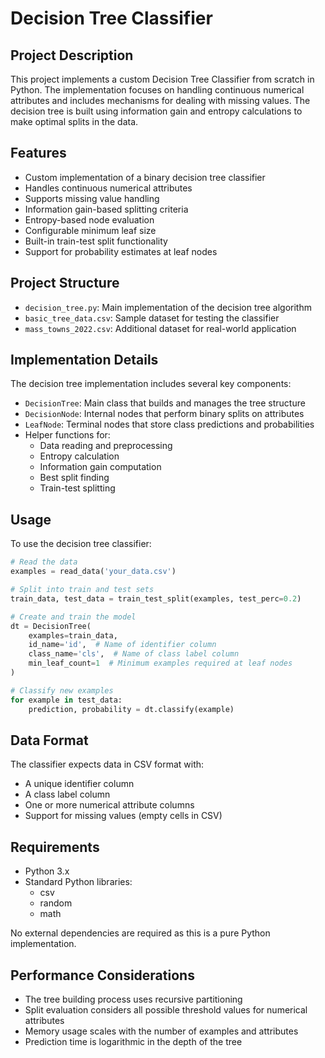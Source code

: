 # Decision Tree Classifier

## Project Description
This project implements a custom Decision Tree Classifier from scratch in Python. The implementation focuses on handling continuous numerical attributes and includes mechanisms for dealing with missing values. The decision tree is built using information gain and entropy calculations to make optimal splits in the data.

## Features
- Custom implementation of a binary decision tree classifier
- Handles continuous numerical attributes
- Supports missing value handling
- Information gain-based splitting criteria
- Entropy-based node evaluation
- Configurable minimum leaf size
- Built-in train-test split functionality
- Support for probability estimates at leaf nodes

## Project Structure
- `decision_tree.py`: Main implementation of the decision tree algorithm
- `basic_tree_data.csv`: Sample dataset for testing the classifier
- `mass_towns_2022.csv`: Additional dataset for real-world application

## Implementation Details
The decision tree implementation includes several key components:
- `DecisionTree`: Main class that builds and manages the tree structure
- `DecisionNode`: Internal nodes that perform binary splits on attributes
- `LeafNode`: Terminal nodes that store class predictions and probabilities
- Helper functions for:
  - Data reading and preprocessing
  - Entropy calculation
  - Information gain computation
  - Best split finding
  - Train-test splitting

## Usage
To use the decision tree classifier:

```python
# Read the data
examples = read_data('your_data.csv')

# Split into train and test sets
train_data, test_data = train_test_split(examples, test_perc=0.2)

# Create and train the model
dt = DecisionTree(
    examples=train_data,
    id_name='id',  # Name of identifier column
    class_name='cls',  # Name of class label column
    min_leaf_count=1  # Minimum examples required at leaf nodes
)

# Classify new examples
for example in test_data:
    prediction, probability = dt.classify(example)
```

## Data Format
The classifier expects data in CSV format with:
- A unique identifier column
- A class label column
- One or more numerical attribute columns
- Support for missing values (empty cells in CSV)

## Requirements
- Python 3.x
- Standard Python libraries:
  - csv
  - random
  - math

No external dependencies are required as this is a pure Python implementation.

## Performance Considerations
- The tree building process uses recursive partitioning
- Split evaluation considers all possible threshold values for numerical attributes
- Memory usage scales with the number of examples and attributes
- Prediction time is logarithmic in the depth of the tree 